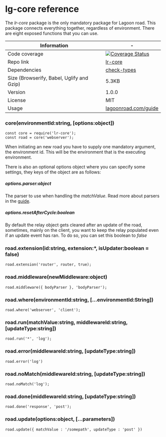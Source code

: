 # lg-core reference

The _lr-core_ package is the only mandatory package for Lagoon road. This package connects everything together, regardless of environment. There are eight exposed functions that you can use.

| Information | - |
| ----------- | - |
| Code coverage | [![Coverage Status](https://coveralls.io/repos/github/lagoon-road/lr-core/badge.svg?branch=master)](https://coveralls.io/github/lagoon-road/lr-core?branch=master) |
| Repo link | [lr-core](https://github.com/lagoon-road/lr-core) |
| Dependencies | [check-types](https://www.npmjs.com/package/check-types) |
| Size (Browserify, Babel, Uglify and Gzip)| 5.3KB |
| Version | 1.0.0 |
| License | MIT |
| Usage | [lagoonroad.com/guide](https://www.lagoonroad.com/guide) |

### core(environmentId:string, [options:object])

```
const core = require('lr-core');
const road = core('webserver');
```
When initiating an new road you have to supply one mandatory argument, the environment id. This will be the environment that is the executing environment.

There is also an optional options object where you can specify some settings, they keys of the object are as follows:

##### options.parser:object
The parser to use when handling the _matchValue_. Read more about parsers in the [guide](https://lagoonroad.com/guide#parsers).

##### options.resetAfterCycle:boolean
By default the relay object gets cleared after an update of the road, sometimes, mainly on the client, you want to keep the relay populated even if an update event has ran. To do so, you can set this boolean to  _false_

### road.extension(id:string, extension:*, isUpdater:boolean = false)

```
road.extension('router', router, true);
```

### road.middleware(newMiddleware:object)

```
road.middleware({ bodyParser }, 'bodyParser');
```

### road.where(environmentId:string, [...environmentId:String])

```
road.where('webserver', 'client');
```

### road.run(matchValue:string, middlewareId:string, [updateType:string])

```
road.run('*', 'log');
```

### road.error(middlewareId:string, [updateType:string])

```
road.error('log')
```

### road.noMatch(middlewareId:string, [updateType:string])

```
road.noMatch('log');
```

### road.done(middlewareId:string, [updateType:string])

```
road.done('response', 'post');
```

### road.update(options:object, [...parameters])

```
road.update({ matchValue : '/somepath', updateType : 'post' })
```
